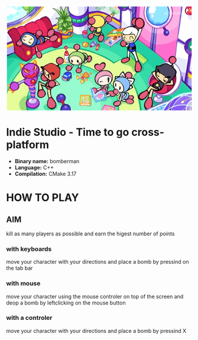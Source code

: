 <p align="center">
    <a><img src="./img/bomberman.gif" alt="[002]"></a>
</p>

# Indie Studio - Time to go cross-platform

- **Binary name:** bomberman
- **Language:** C++
- **Compilation:** CMake 3.17

# HOW TO PLAY

## AIM

kill as many players as possible and earn the higest number of points 


### with keyboards

move your character with your directions and place a bomb by pressind on the tab bar

### with mouse

move your character using the mouse controler on top of the screen and deop a bomb by leftclicking on the mouse button


### with a controler

move your character with your directions and place a bomb by pressind X